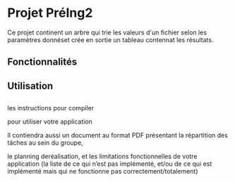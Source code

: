 # Projet PréIng2

Ce projet continent un arbre qui trie les valeurs d'un fichier selon les paramètres donnéset crée en sortie un tableau contennat les résultats.


## Fonctionnalités


## Utilisation


##




les instructions pour compiler

pour utiliser votre application

Il contiendra aussi un document au format PDF
présentant la répartition des tâches au sein du groupe, 

le planning deréalisation, et les limitations fonctionnelles de votre application
(la liste de ce qui n’est pas implémenté, et/ou de ce qui est implémenté mais qui
ne fonctionne pas correctement/totalement)
